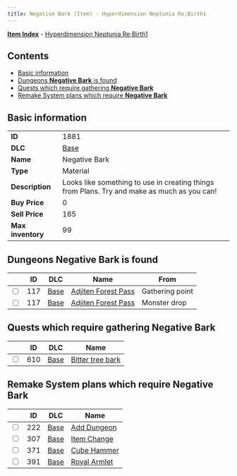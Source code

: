 ```yaml
---
title: Negative Bark (Item) - Hyperdimension Neptunia Re;Birth1
---
```


[**Item Index**](/neptunia/rb1/item/index.html) - [Hyperdimension Neptunia Re;Birth1](/neptunia/rb1)

## Contents

- [Basic information](#basic-information)
- [Dungeons **Negative Bark** is found](#dungeons-negative-bark-is-found)
- [Quests which require gathering **Negative Bark**](#quests-which-require-gathering-negative-bark)
- [Remake System plans which require **Negative Bark**](#remake-system-plans-which-require-negative-bark)
## Basic information

|   |   |
| -- | -- |
| **ID** | 1881 |
| **DLC** | [Base](/neptunia/rb1/dlc/1-base.html) |
| **Name** | Negative Bark |
| **Type** | Material |
| **Description** | Looks like something to use in creating things from Plans. Try and make as much as you can! |
| **Buy Price** | 0 |
| **Sell Price** | 165 |
| **Max inventory** | 99 |


## Dungeons **Negative Bark** is found

|    | ID | DLC | Name | From |
| -- | -- | --- | ---- | ---- |
| <input type="checkbox" id="rb1-dungeon-1-117" class="trackbox" /> | 117 | [Base](/neptunia/rb1/dlc/1-base.html) | [Adjiten Forest Pass](/neptunia/rb1/dungeon/1-117-adjiten-forest-pass.html) | Gathering point |
| <input type="checkbox" id="rb1-dungeon-1-117" class="trackbox" /> | 117 | [Base](/neptunia/rb1/dlc/1-base.html) | [Adjiten Forest Pass](/neptunia/rb1/dungeon/1-117-adjiten-forest-pass.html) | Monster drop |


## Quests which require gathering **Negative Bark**

|    | ID | DLC | Name |
| -- | -- | --- | ---- |
| <input type="checkbox" id="rb1-quest-1-610" class="trackbox" /> | 610 | [Base](/neptunia/rb1/dlc/1-base.html) | [Bitter tree bark](/neptunia/rb1/quest/1-610-bitter-tree-bark.html) |


## Remake System plans which require **Negative Bark**

|    | ID | DLC | Name |
| -- | -- | --- | ---- |
| <input type="checkbox" id="rb1-quest-1-222" class="trackbox" /> | 222 | [Base](/neptunia/rb1/dlc/1-base.html) | [Add Dungeon](/neptunia/rb1/quest/1-222-add-dungeon.html) |
| <input type="checkbox" id="rb1-quest-1-307" class="trackbox" /> | 307 | [Base](/neptunia/rb1/dlc/1-base.html) | [Item Change](/neptunia/rb1/quest/1-307-item-change.html) |
| <input type="checkbox" id="rb1-quest-1-371" class="trackbox" /> | 371 | [Base](/neptunia/rb1/dlc/1-base.html) | [Cube Hammer](/neptunia/rb1/quest/1-371-cube-hammer.html) |
| <input type="checkbox" id="rb1-quest-1-391" class="trackbox" /> | 391 | [Base](/neptunia/rb1/dlc/1-base.html) | [Royal Armlet](/neptunia/rb1/quest/1-391-royal-armlet.html) |
